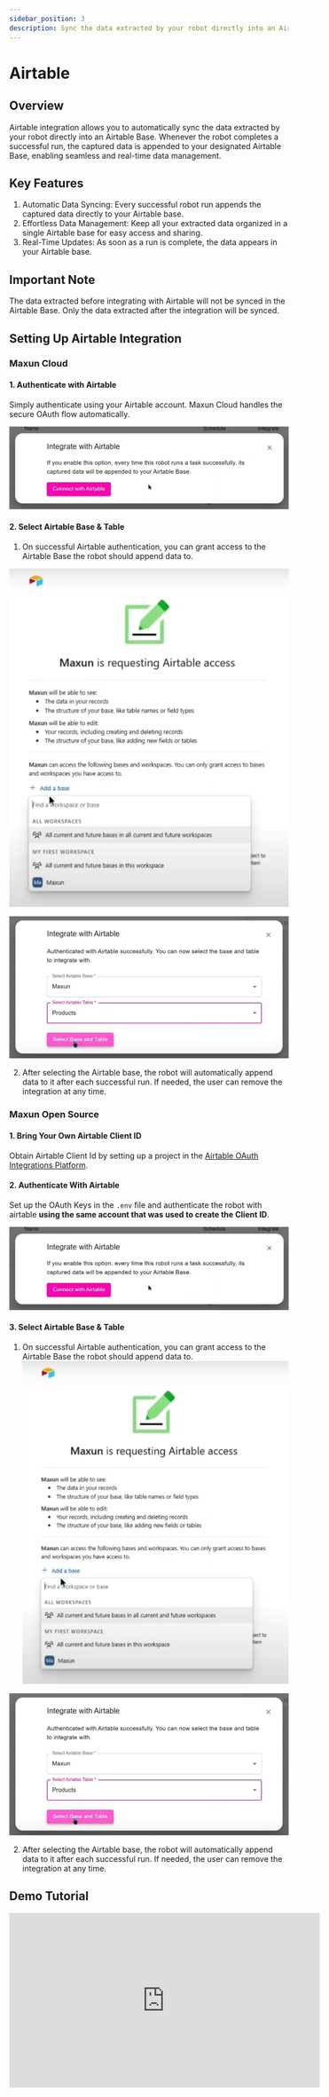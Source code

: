 ```yaml
---
sidebar_position: 3
description: Sync the data extracted by your robot directly into an Airtable Base.
---
```


# Airtable

## Overview

Airtable integration allows you to automatically sync the data extracted by your robot directly into an Airtable Base. Whenever the robot completes a successful run, the captured data is appended to your designated Airtable Base, enabling seamless and real-time data management.


## Key Features

1. Automatic Data Syncing: Every successful robot run appends the captured data directly to your Airtable base.
2. Effortless Data Management: Keep all your extracted data organized in a single Airtable base for easy access and sharing.
3. Real-Time Updates: As soon as a run is complete, the data appears in your Airtable base.

## Important Note

The data extracted before integrating with Airtable will not be synced in the Airtable Base. Only the data extracted after the integration will be synced.

## Setting Up Airtable Integration

### Maxun Cloud
#### 1. Authenticate with Airtable
Simply authenticate using your Airtable account. Maxun Cloud handles the secure OAuth flow automatically.

![Maxun Airtable Integration](airtable_integrate.png)

#### 2. Select Airtable Base & Table
1. On successful Airtable authentication, you can grant access to the Airtable Base the robot should append data to.

![Maxun Airtable Base Access Grant](airtable_access.png)

![Maxun Airtable Fetch Base and Table](airtable_fetch_base.png)

2. After selecting the Airtable base, the robot will automatically append data to it after each successful run. If needed, the user can remove the integration at any time.

### Maxun Open Source

#### 1. Bring Your Own Airtable Client ID
Obtain Airtable Client Id by setting up a project in the [Airtable OAuth Integrations Platform](https://airtable.com/create/oauth).

#### 2. Authenticate With Airtable
Set up the OAuth Keys in the `.env` file and authenticate the robot with airtable **using the same account that was used to create the Client ID**.

![Maxun Airtable Integration](airtable_integrate.png)

#### 3. Select Airtable Base & Table
1. On successful Airtable authentication, you can grant access to the Airtable Base the robot should append data to.
![Maxun Airtable Base Access Grant](airtable_access.png)

![Maxun Airtable Fetch Base and Table](airtable_fetch_base.png)

2. After selecting the Airtable base, the robot will automatically append data to it after each successful run. If needed, the user can remove the integration at any time.


## Demo Tutorial
<iframe width="560" height="315" src="https://www.youtube.com/embed/Yf4Ifi2WuJk?si=9ITe3V3zQePoQDT7" title="YouTube video player" frameborder="0" allow="accelerometer; autoplay; clipboard-write; encrypted-media; gyroscope; picture-in-picture; web-share" referrerpolicy="strict-origin-when-cross-origin" allowfullscreen></iframe>
